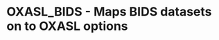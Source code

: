 OXASL_BIDS - Maps BIDS datasets on to OXASL options
===================================================


